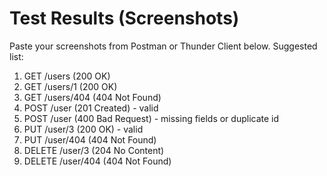 # Test Results (Screenshots)

Paste your screenshots from Postman or Thunder Client below. Suggested list:
1. GET /users (200 OK)
2. GET /users/1 (200 OK)
3. GET /users/404 (404 Not Found)
4. POST /user (201 Created) - valid
5. POST /user (400 Bad Request) - missing fields or duplicate id
6. PUT /user/3 (200 OK) - valid
7. PUT /user/404 (404 Not Found)
8. DELETE /user/3 (204 No Content)
9. DELETE /user/404 (404 Not Found)

